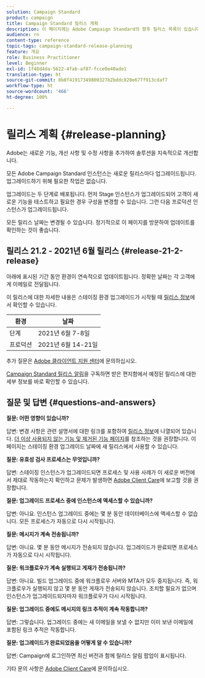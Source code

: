 ```yaml
---
solution: Campaign Standard
product: campaign
title: Campaign Standard 릴리스 계획
description: 이 페이지에는 Adobe Campaign Standard의 향후 릴리스 목록이 있습니다.
audience: rn
content-type: reference
topic-tags: campaign-standard-release-planning
feature: 개요
role: Business Practitioner
level: Beginner
exl-id: 1f48d4da-5622-4fab-af87-fcce0e40ade1
translation-type: ht
source-git-commit: 8b8f41917349800327b2bddc820e677f913cdaf7
workflow-type: ht
source-wordcount: '466'
ht-degree: 100%

---
```


# 릴리스 계획 {#release-planning}

Adobe는 새로운 기능, 개선 사항 및 수정 사항을 추가하여 솔루션을 지속적으로 개선합니다.

모든 Adobe Campaign Standard 인스턴스는 새로운 릴리스마다 업그레이드됩니다. 업그레이드하기 위해 필요한 작업은 없습니다.

업그레이드는 두 단계로 배포됩니다. 먼저 Stage 인스턴스가 업그레이드되어 고객이 새로운 기능을 테스트하고 필요한 경우 구성을 변경할 수 있습니다. 그런 다음 프로덕션 인스턴스가 업그레이드됩니다.

모든 릴리스 날짜는 변경될 수 있습니다. 정기적으로 이 페이지를 방문하여 업데이트를 확인하는 것이 좋습니다.

## 릴리스 21.2 - 2021년 6월 릴리스 {#release-21-2-release}

아래에 표시된 기간 동안 환경이 연속적으로 업데이트됩니다. 정확한 날짜는 각 고객에게 이메일로 전달됩니다.

이 릴리스에 대한 자세한 내용은 스테이징 환경 업그레이드가 시작될 때 [릴리스 정보](../../rn/using/release-notes.md)에서 확인할 수 있습니다.

<table>
 <thead>
  <tr>
   <th> 환경<br /> </th>
   <th> 날짜<br /> </th>
  </tr>
 </thead>
 <tbody>
  <tr>
   <td>단계<br /> </td>
   <td>2021년 6월 7-8일<br /> </td>
  </tr>
  <tr>
   <td> 프로덕션<br /> </td>
   <td>2021년 6월 14-21일<br /> </td>
  </tr>
 </tbody>
</table>

추가 질문은 [Adobe 클라이언트 지원 센터](https://helpx.adobe.com/kr/enterprise/using/support-for-experience-cloud.html)에 문의하십시오.

[Campaign Standard 릴리스 알림](http://amc-mkt-prod1-t.adobe-campaign.com/lp/LP25?service=%40rZ5cqp2DgNzrgz0alKPInakNbPSTeJYozZYnS7Wbs802u4GlISkHZX4omtK00nAU6xzZ6luEWQzr7kQ9pkCwJYumWkU)을 구독하면 받은 편지함에서 예정된 릴리스에 대한 세부 정보를 바로 확인할 수 있습니다.

## 질문 및 답변 {#questions-and-answers}

**질문: 어떤 영향이 있습니까?**

답변: 변경 사항은 관련 설명서에 대한 링크를 포함하여 [릴리스 정보](../../rn/using/release-notes.md)에 나열되어 있습니다. [더 이상 사용되지 않는 기능 및 제거된 기능 페이지](../../rn/using/deprecated-features.md)를 참조하는 것을 권장합니다. 이 페이지는 스테이징 환경 업그레이드 날짜에 새 릴리스에서 사용할 수 있습니다.

**질문: 유효성 검사 프로세스는 무엇입니까?**

답변: 스테이징 인스턴스가 업그레이드되면 프로세스 및 사용 사례가 이 새로운 버전에서 제대로 작동하는지 확인하고 문제가 발생하면 [Adobe Client Care](https://helpx.adobe.com/kr/enterprise/using/support-for-experience-cloud.html)에 보고할 것을 권장합니다.

**질문: 업그레이드 프로세스 중에 인스턴스에 액세스할 수 있습니까?**

답변: 아니요. 인스턴스 업그레이드 중에는 몇 분 동안 데이터베이스에 액세스할 수 없습니다. 모든 프로세스가 자동으로 다시 시작됩니다.

**질문: 메시지가 계속 전송됩니까?**

답변: 아니요. 몇 분 동안 메시지가 전송되지 않습니다. 업그레이드가 완료되면 프로세스가 자동으로 다시 시작됩니다.

**질문: 워크플로우가 계속 실행되고 게재가 전송됩니까?**

답변: 아니요. 빌드 업그레이드 중에 워크플로우 서버와 MTA가 모두 중지됩니다. 즉, 워크플로우가 실행되지 않고 몇 분 동안 게재가 전송되지 않습니다. 조치할 필요가 없으며 인스턴스가 업그레이드되자마자 워크플로우가 다시 시작됩니다.

**질문: 업그레이드 중에도 메시지의 링크 추적이 계속 작동합니까?**

답변: 그렇습니다. 업그레이드 중에는 새 이메일을 보낼 수 없지만 이미 보낸 이메일에 포함된 링크 추적은 작동합니다.

**질문: 업그레이드가 완료되었음을 어떻게 알 수 있습니까?**

답변: Campaign에 로그인하면 최신 버전과 함께 릴리스 알림 팝업이 표시됩니다.

기타 문의 사항은 [Adobe Client Care](https://helpx.adobe.com/kr/enterprise/using/support-for-experience-cloud.html)에 문의하십시오.
